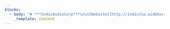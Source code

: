 ```yaml
---
blocks:
  - body: "# ***IndicAudioCorp***\n\n[Website](http://indicnlp.ai4bharat.org/)\_|\_[Paper](https://arxiv.org/abs)\_|\_[Downloads](https://arxiv.org/abs)\n\n***\n\nIndicAudioCorp is a Unlabelled ASR corpus obtained from YouTube and\_[News On AIR](https://newsonair.gov.in/)\_news bulletins. The dataset contains raw audios across 40 Indian Languages.\n\n## Dataset details\n\n![](https://res.cloudinary.com/ai4bharat/image/upload/v1657780987/dhwani_v62iyw.png)\n\n\_Numbers represent hours\n\n## Table of contents\n\n*   [Table of contents](https://github.com/AI4Bharat/IndicAudioCorp#table-of-contents)\n*   [Dataset Format](https://github.com/AI4Bharat/IndicAudioCorp#dataset-format)\n    *   [Folder Structure](https://github.com/AI4Bharat/IndicAudioCorp#folder-structure)\n*   [Downloads](https://github.com/AI4Bharat/IndicAudioCorp#downloads)\n*   [Citing our work](https://github.com/AI4Bharat/IndicAudioCorp#citing-our-work)\n*   [License](https://github.com/AI4Bharat/IndicAudioCorp#license)\n*   [Contributors](https://github.com/AI4Bharat/IndicAudioCorp#contributors)\n*   [Contact](https://github.com/AI4Bharat/IndicAudioCorp#contact)\n*   [Acknowledgements](https://github.com/AI4Bharat/IndicAudioCorp#acknowledgements)\n\n## Dataset Format\n\n*   The audio files present in separate folders.\n*   For YouTubeThe audio filenames are named YouTube-ids and for Newsonair, the contatination of region name, bulletin timing makes the filename.\n\n### Folder Structure\n\nFor YouTube\n\n```\nYT\n├── bengali\n│   ├── XXXXXXXXXXX.wav\n│   ├── XXXXXXXXXXX.wav\n│   ├── XXXXXXXXXXX.wav\n│   └── ...\n├── gujarati\n├── ...\n\n```\n\nFor NOA\n\n```\nNOA\n├── Audio\n│   ├── assamese\n│       ├── audio\n│          ├── newsonair.nic.in\n│           ├── NSD-Assamese-Assamese-0705-0715-201810107486.mp3\n│           ├── NSD-Assamese-Assamese-0705-0715-20181011161537.mp3\n├── gujarati\n├── ...\n\n```\n\n## Downloads\n\n**DatasetLink**YouTube[urls](https://github.com/AI4Bharat/IndicWav2Vec/tree/main/data\\_prep\\_scripts/urls)Newsonaair[url](https://github.com/AI4Bharat/IndicAudioCorp/blob/master/newsonair.nic.in)\n\n## Citing our work\n\nIf you are using any of the resources, please cite the following article:\n\n```\n\n\n```\n\nWe would like to hear from you if:\n\n*   You are using our resources. Please let us know how you are putting these resources to use.\n*   You have any feedback on these resources.\n\n## License\n\nThe IndicAudioCorp dataset, models and code are released under the MIT License.\n\n## Contributors\n\n\\<>\n\n## Contact\n\n*   Anoop Kunchukuttan ([anoop.kunchukuttan@gmail.com](mailto:anoop.kunchukuttan@gmail.com))\n*   Mitesh Khapra ([miteshk@cse.iitm.ac.in](mailto:miteshk@cse.iitm.ac.in))\n*   Pratyush Kumar ([pratyush@cse.iitm.ac.in](mailto:pratyush@cse.iitm.ac.in))\n\n## Acknowledgements\n\nWe would like to thank EkStep Foundation for their generous grant which helped in setting up the Centre for AI4Bharat at IIT Madras to support our students, research staff, data and computational requirements. We would like to thank The Ministry of Electronics and Information Technology (NLTM) for its grant to support the creation of datasets and models for Indian languages under its ambitions Bhashini project. We would also like to thank the Centre for Development of Advanced Computing, India (C-DAC) for providing access to the Param Siddhi supercomputer for training our models. Lastly, we would like to thank Microsoft for its grant to create datasets, tools and resources for Indian languages.\n"
    _template: content
---
```


